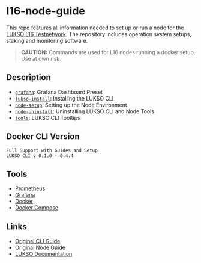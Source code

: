 # l16-node-guide

This repo features all information needed to set up or run a node for the [LUKSO L16 Testnetwork](https://docs.lukso.tech/networks/l16-testnet/parameters). The repository includes operation system setups, staking and monitoring software.

> **CAUTION:** Commands are used for L16 nodes running a docker setup. Use at own risk.

## Description

- [`grafana`](./grafana/): Grafana Dashboard Preset
- [`lukso-install`](./lukso-install/): Installing the LUKSO CLI
- [`node-setup`](./node-setup/): Setting up the Node Environment
- [`node-uninstall`](./node-uninstall/): Uninstalling LUKSO CLI and Node Tools
- [`tools`](./tools/): LUKSO CLI Tooltips

## Docker CLI Version

```
Full Support with Guides and Setup
LUKSO CLI v 0.1.0 - 0.4.4
```

## Tools

- [Prometheus](https://prometheus.io/)
- [Grafana](https://grafana.com/)
- [Docker](https://docs.docker.com/)
- [Docker Compose](https://docs.docker.com/compose/)

## Links

- [Original CLI Guide](https://luksoverse.io/2022/04/l16-re-spin-extra-tools-and-explanation/)
- [Original Node Guide](https://github.com/lykhonis/lukso-node-guide)
- [LUKSO Documentation](https://docs.lukso.tech/networks/l16-testnet/run-node)
